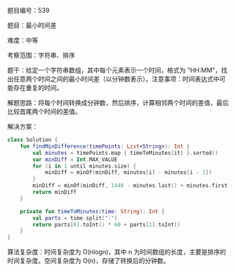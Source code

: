 题目编号：539

题目：最小时间差

难度：中等

考察范围：字符串、排序

题干：给定一个字符串数组，其中每个元素表示一个时间，格式为 "HH:MM"，找出任意两个时间之间的最小时间差（以分钟数表示）。注意事项：时间表达式中可能存在重复的时间。

解题思路：将每个时间转换成分钟数，然后排序，计算相邻两个时间的差值，最后比较首尾两个时间的差值。

解决方案：

```kotlin
class Solution {
    fun findMinDifference(timePoints: List<String>): Int {
        val minutes = timePoints.map { timeToMinutes(it) }.sorted()
        var minDiff = Int.MAX_VALUE
        for (i in 1 until minutes.size) {
            minDiff = minOf(minDiff, minutes[i] - minutes[i - 1])
        }
        minDiff = minOf(minDiff, 1440 - minutes.last() + minutes.first())
        return minDiff
    }

    private fun timeToMinutes(time: String): Int {
        val parts = time.split(":")
        return parts[0].toInt() * 60 + parts[1].toInt()
    }
}
```

算法复杂度：时间复杂度为 O(nlogn)，其中 n 为时间数组的长度，主要是排序的时间复杂度。空间复杂度为 O(n)，存储了转换后的分钟数。
